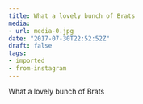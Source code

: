 ```yaml
---
title: What a lovely bunch of Brats
media:
- url: media-0.jpg
date: "2017-07-30T22:52:52Z"
draft: false
tags:
- imported
- from-instagram
---
```

What a lovely bunch of Brats
